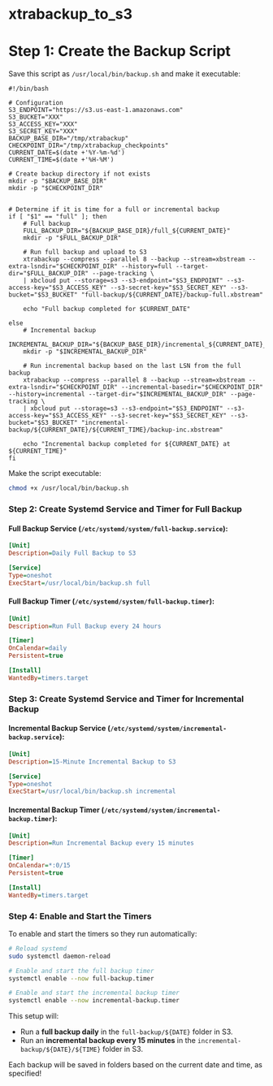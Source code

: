 # xtrabackup_to_s3

# Step 1: Create the Backup Script

Save this script as `/usr/local/bin/backup.sh` and make it executable:
```
#!/bin/bash

# Configuration
S3_ENDPOINT="https://s3.us-east-1.amazonaws.com"
S3_BUCKET="XXX"
S3_ACCESS_KEY="XXX"
S3_SECRET_KEY="XXX"
BACKUP_BASE_DIR="/tmp/xtrabackup"
CHECKPOINT_DIR="/tmp/xtrabackup_checkpoints"
CURRENT_DATE=$(date +'%Y-%m-%d')
CURRENT_TIME=$(date +'%H-%M')

# Create backup directory if not exists
mkdir -p "$BACKUP_BASE_DIR"
mkdir -p "$CHECKPOINT_DIR"


# Determine if it is time for a full or incremental backup
if [ "$1" == "full" ]; then
    # Full backup
    FULL_BACKUP_DIR="${BACKUP_BASE_DIR}/full_${CURRENT_DATE}"
    mkdir -p "$FULL_BACKUP_DIR"

    # Run full backup and upload to S3
    xtrabackup --compress --parallel 8 --backup --stream=xbstream --extra-lsndir="$CHECKPOINT_DIR" --history=full --target-dir="$FULL_BACKUP_DIR" --page-tracking \
    | xbcloud put --storage=s3 --s3-endpoint="$S3_ENDPOINT" --s3-access-key="$S3_ACCESS_KEY" --s3-secret-key="$S3_SECRET_KEY" --s3-bucket="$S3_BUCKET" "full-backup/${CURRENT_DATE}/backup-full.xbstream"

    echo "Full backup completed for $CURRENT_DATE"

else
    # Incremental backup
    INCREMENTAL_BACKUP_DIR="${BACKUP_BASE_DIR}/incremental_${CURRENT_DATE}_${CURRENT_TIME}"
    mkdir -p "$INCREMENTAL_BACKUP_DIR"

    # Run incremental backup based on the last LSN from the full backup
    xtrabackup --compress --parallel 8 --backup --stream=xbstream --extra-lsndir="$CHECKPOINT_DIR" --incremental-basedir="$CHECKPOINT_DIR" --history=incremental --target-dir="$INCREMENTAL_BACKUP_DIR" --page-tracking \
    | xbcloud put --storage=s3 --s3-endpoint="$S3_ENDPOINT" --s3-access-key="$S3_ACCESS_KEY" --s3-secret-key="$S3_SECRET_KEY" --s3-bucket="$S3_BUCKET" "incremental-backup/${CURRENT_DATE}/${CURRENT_TIME}/backup-inc.xbstream"

    echo "Incremental backup completed for ${CURRENT_DATE} at ${CURRENT_TIME}"
fi
```

Make the script executable:

```bash
chmod +x /usr/local/bin/backup.sh
```

### Step 2: Create Systemd Service and Timer for Full Backup

#### Full Backup Service (`/etc/systemd/system/full-backup.service`):

```ini
[Unit]
Description=Daily Full Backup to S3

[Service]
Type=oneshot
ExecStart=/usr/local/bin/backup.sh full
```

#### Full Backup Timer (`/etc/systemd/system/full-backup.timer`):

```ini
[Unit]
Description=Run Full Backup every 24 hours

[Timer]
OnCalendar=daily
Persistent=true

[Install]
WantedBy=timers.target
```

### Step 3: Create Systemd Service and Timer for Incremental Backup

#### Incremental Backup Service (`/etc/systemd/system/incremental-backup.service`):

```ini
[Unit]
Description=15-Minute Incremental Backup to S3

[Service]
Type=oneshot
ExecStart=/usr/local/bin/backup.sh incremental
```

#### Incremental Backup Timer (`/etc/systemd/system/incremental-backup.timer`):

```ini
[Unit]
Description=Run Incremental Backup every 15 minutes

[Timer]
OnCalendar=*:0/15
Persistent=true

[Install]
WantedBy=timers.target
```

### Step 4: Enable and Start the Timers

To enable and start the timers so they run automatically:

```bash
# Reload systemd
sudo systemctl daemon-reload

# Enable and start the full backup timer
systemctl enable --now full-backup.timer

# Enable and start the incremental backup timer
systemctl enable --now incremental-backup.timer
```

This setup will:
- Run a **full backup daily** in the `full-backup/${DATE}` folder in S3.
- Run an **incremental backup every 15 minutes** in the `incremental-backup/${DATE}/${TIME}` folder in S3. 

Each backup will be saved in folders based on the current date and time, as specified!
